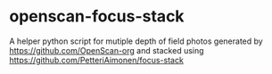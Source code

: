 # openscan-focus-stack
A helper python script for mutiple depth of field photos generated by https://github.com/OpenScan-org and stacked using  https://github.com/PetteriAimonen/focus-stack
